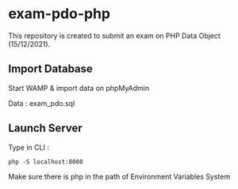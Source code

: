 # exam-pdo-php

This repository is created to submit an exam on PHP Data Object (15/12/2021).

## Import Database

Start WAMP & import data on phpMyAdmin

Data : exam_pdo.sql


## Launch Server
Type in CLI :
```
php -S localhost:8080
```
Make sure there is php in the path of Environment Variables System
